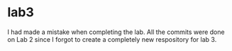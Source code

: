 # lab3
I had made a mistake when completing the lab. All the commits were done on Lab 2 since I forgot to create a completely new respository for lab 3.
